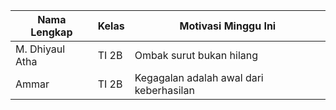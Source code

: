 | Nama Lengkap | Kelas | Motivasi Minggu Ini |
|--------------|-------|---------------------|
| M. Dhiyaul Atha    | TI 2B | Ombak surut bukan hilang |
| Ammar    | TI 2B | Kegagalan adalah awal dari keberhasilan |
